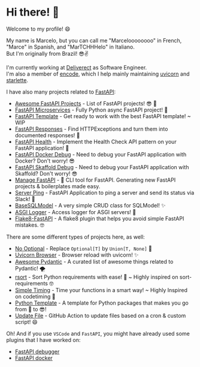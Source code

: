 # Hi there! 👋

Welcome to my profile! :smile:

My name is Marcelo, but you can call me "Marceloooooooo" in French, "Marce" in Spanish, and "MarTCHHHelo" in Italiano.<br/>
But I'm originally from Brazil! 😎✌️ 

I'm currently working at [Deliverect](https://deliverect.com) as Software Engineer. <br/>
I'm also a member of [encode](https://www.encode.io/), which I help mainly maintaining [uvicorn](https://github.com/encode/uvicorn) and [starlette](https://github.com/encode/starlette).

I have also many projects related to [FastAPI](https://fastapi.tiangolo.com/fastapi-people/#experts):
- [Awesome FastAPI Projects](https://github.com/Kludex/awesome-fastapi-projects) - List of FastAPI projects! :sunglasses: :rocket:
- [FastAPI Microservices](https://github.com/Kludex/fastapi-microservices) - Fully Python async FastAPI project! :rocket:
- [FastAPI Template](https://github.com/Kludex/fastapi-template) - Get ready to work with the best FastAPI template! ~ WIP
- [FastAPI Responses](https://github.com/Kludex/fastapi-responses) - Find HTTPExceptions and turn them into documented responses! :tada:
- [FastAPI Health](https://github.com/Kludex/fastapi-health) - Implement the Health Check API pattern on your FastAPI application! :rocket:
- [FastAPI Docker Debug](https://github.com/Kludex/fastapi-docker-debug) - Need to debug your FastAPI application with Docker? Don't worry! :sunglasses:
- [FastAPI Skaffold Debug](https://github.com/Kludex/fastapi-skaffold-debug) - Need to debug your FastAPI application with Skaffold? Don't worry! :sunglasses:
- [Manage FastAPI](https://github.com/ycd/manage-fastapi) - :rocket: CLI tool for FastAPI. Generating new FastAPI projects & boilerplates made easy.
- [Server Ping](https://github.com/Kludex/serverping) - FastAPI Application to ping a server and send its status via Slack! :tada:
- [BaseSQLModel](https://github.com/Kludex/basesqlmodel) - A very simple CRUD class for SQLModel! ✨
- [ASGI Logger](https://github.com/Kludex/asgi-logger) - Access logger for ASGI servers! 🎉
- [Flake8-FastAPI](https://github.com/Kludex/flake8-fastapi) - A flake8 plugin that helps you avoid simple FastAPI mistakes. 🤓

There are some different types of projects here, as well:
- [No Optional](https://github.com/Kludex/no-optional) - Replace `Optional[T]` by `Union[T, None]` 👀
- [Uvicorn Browser](https://github.com/Kludex/uvicorn-browser) - Browser reload with uvicorn! ✨
- [Awesome Pydantic](https://github.com/Kludex/awesome-pydantic) - A curated list of awesome things related to Pydantic! 🌪️
- [rsort](https://github.com/Kludex/rsort) - Sort Python requirements with ease! :tada: ~ Highly inspired on sort-requirements 🤓
- [Simple Timing](https://github.com/Kludex/simpletiming) - Time your functions in a smart way! ~ Highly Inspired on codetiming :tada:
- [Python Template](https://github.com/Kludex/python-template) - A template for Python packages that makes you go from :hot_face: to :sunglasses:!
- [Update File](https://github.com/Kludex/update-file) - GitHub Action to update files based on a cron & custom script! :smile:

Oh! And if you use `VSCode` and `FastAPI`, you might have already used some plugins that I have worked on:
- [FastAPI debugger](https://github.com/microsoft/vscode-python/pull/14606)
- [FastAPI docker](https://github.com/microsoft/vscode-docker/pull/2740)
